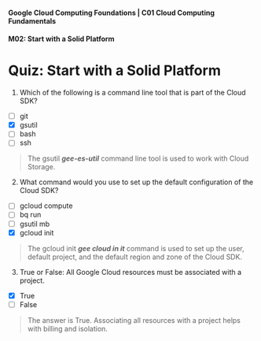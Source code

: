 #### Google Cloud Computing Foundations | C01 Cloud Computing Fundamentals
#### M02: Start with a Solid Platform 

# Quiz: Start with a Solid Platform

1. Which of the following is a command line tool that is part of the Cloud SDK?
- [ ] git
- [x] gsutil
- [ ] bash
- [ ] ssh
> The gsutil ***gee-es-util*** command line tool is used to work with Cloud Storage.

2. What command would you use to set up the default configuration of the Cloud SDK?
- [ ] gcloud compute
- [ ] bq run
- [ ] gsutil mb
- [x] gcloud init
> The gcloud init ***gee cloud in it*** command is used to set up the user, default project, and the default region and zone of the Cloud SDK.

3. True or False: All Google Cloud resources must be associated with a project.
- [x] True
- [ ] False
> The answer is True. Associating all resources with a project helps with billing and isolation.